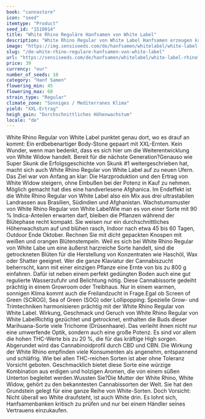 ```yaml
---
book: "cannastore"
icon: "seed"
itemtype: "Product"
seed_id: "1510014"
title: "White Rhino Reguläre Hanfsamen von White Label"
description: "White Rhino Regular von White Label Hanfsamen erzeugen kräftige Indica-Pflanzen mit viel THC, CBD und CBN. Großes Erntepotenzial bei entsprechender Pflege."
image: "https://img.sensiseeds.com/de/hanfsamen/whitelabel/white-label-rhino-image.png"
slug: "/de-white-rhino-regulare-hanfsamen-von-white-label"
url: "https://sensiseeds.com/de/hanfsamen/whitelabel/white-label-rhino?a_aid=cannastore"
price: 39
currency: "eur"
number_of_seeds: 10
category: "Hanf Samen"
flowering_min: 45
flowering_max: 60
strain_type: "Regular"
climate_zone: "Sonniges / Mediterranes Klima"
yield: "XXL-Ertrag"
heigh_gain: "Durchschnittliches Höhenwachstum"
locale: "de"
---
```

White Rhino Regular von White Label punktet genau dort, wo es drauf an kommt: Ein erdbebenartiger Body-Stone gepaart mit XXL-Ernten. Kein Wunder, wenn man bedenkt, dass es sich hier um die Weiterentwicklung von White Widow handelt. Bereit für die nächste Generation?Genauso wie Super Skunk die Erfolgsgeschichte von Skunk #1 weitergeschrieben hat, macht sich auch White Rhino Regular von White Label auf zu neuen Ufern. Das Ziel war von Anfang an klar: Die Harzproduktion und den Ertrag von White Widow steigern, ohne Einbußen bei der Potenz in Kauf zu nehmen. Möglich gemacht hat dies eine handverlesene Afghanica. Im Endeffekt ist die White Rhino Regular von White Label also ein Mix aus drei ultrastabilen Landrassen aus Brasilien, Südindien und Afghanistan. Wachstumsmuster von White Rhino Regular von White LabelWie man es von einer Sorte mit 90 % Indica-Anteilen erwarten darf, bleiben die Pflanzen während der Blütephase recht kompakt. Sie weisen nur ein durchschnittliches Höhenwachstum auf und blühen rasch, Indoor nach etwa 45 bis 60 Tagen, Outdoor Ende Oktober. Rechnen Sie mit dicht gepackten Knospen mit weißen und orangen Blütenstempeln. Weil es sich bei White Rhino Regular von White Labe um eine äußerst harzreiche Sorte handelt, sind die getrockneten Blüten für die Herstellung von Konzentraten wie Haschöl, Wax oder Shatter geeignet. Wer die ganze Klaviatur der Cannabiszucht beherrscht, kann mit einer einzigen Pflanze eine Ernte von bis zu 800 g einfahren. Dafür ist neben einem perfekt gedüngten Boden auch eine gut regulierte Wasserzufuhr und Belichtung nötig. Diese Cannabissorte gedeiht prächtig in einem Growroom oder Treibhaus. Nur in einem warmen, sonnigen Klima kommt auch die Freilandzucht in Frage.Egal ob Screen of Green (SCROG), Sea of Green (SOG) oder Lollipopping: Spezielle Grow- und Trimtechniken harmonisieren prächtig mit der White Rhino Regular von White Label. Wirkung, Geschmack und Geruch von White Rhino Regular von White LabelRichtig gezüchtet und getrocknet, enthalten die Buds dieser Marihuana-Sorte viele Trichome (Drüsenhaare). Das verleiht ihnen nicht nur eine umwerfende Optik, sondern auch eine große Potenz. Es sind vor allem die hohen THC-Werte bis zu 20 %, die für das kräftige High sorgen. Abgerundet wird das Cannabinoidprofil durch CBD und CBN. Die Wirkung der White Rhino empfinden viele Konsumenten als angenehm, entspannend und schläfrig. Wie bei allen THC-reichen Sorten ist aber ohne Toleranz Vorsicht geboten. Geschmacklich bietet diese Sorte eine würzige Kombination aus erdigen und holzigen Aromen, die von einem süßen Unterton begleitet werden.Wussten Sie?Die Mutter der White Rhino, White Widow, gehört zu den bekanntesten Cannabissorten der Welt. Sie hat den Grundstein gelegt für eine ganze Reihe von White-Sorten. Doch Vorsicht: Nicht überall wo White draufsteht, ist auch White drin. Es lohnt sich, Hanfsamenbanken kritisch zu prüfen und nur bei einem Händler seines Vertrauens einzukaufen.
